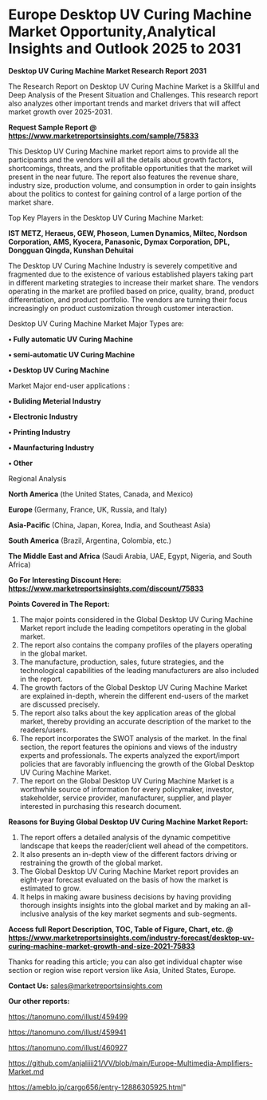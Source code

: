 # Europe Desktop UV Curing Machine Market Opportunity,Analytical Insights and Outlook 2025 to 2031

<strong>Desktop UV Curing Machine Market Research Report 2031</strong>

The Research Report on Desktop UV Curing Machine Market is a Skillful and Deep Analysis of the Present Situation and Challenges. This research report also analyzes other important trends and market drivers that will affect market growth over 2025-2031.

<strong>Request Sample Report @ <a href=https://www.marketreportsinsights.com/sample/75833>https://www.marketreportsinsights.com/sample/75833</a></strong>

This Desktop UV Curing Machine market report aims to provide all the participants and the vendors will all the details about growth factors, shortcomings, threats, and the profitable opportunities that the market will present in the near future. The report also features the revenue share, industry size, production volume, and consumption in order to gain insights about the politics to contest for gaining control of a large portion of the market share.

Top Key Players in the Desktop UV Curing Machine Market:

<strong>IST METZ, Heraeus, GEW, Phoseon, Lumen Dynamics, Miltec, Nordson Corporation, AMS, Kyocera, Panasonic, Dymax Corporation, DPL, Dongguan Qingda, Kunshan Dehuitai</strong>

The Desktop UV Curing Machine Industry is severely competitive and fragmented due to the existence of various established players taking part in different marketing strategies to increase their market share. The vendors operating in the market are profiled based on price, quality, brand, product differentiation, and product portfolio. The vendors are turning their focus increasingly on product customization through customer interaction.

Desktop UV Curing Machine Market Major Types are:

<strong>• Fully automatic UV Curing Machine

• semi-automatic UV Curing Machine

• Desktop UV Curing Machine</strong>

Market Major end-user applications :

<strong>• Buliding Meterial Industry

• Electronic Industry

• Printing Industry

• Maunfacturing Industry

• Other</strong>

Regional Analysis

</u><strong><b>North America</b></strong> (the United States, Canada, and Mexico)

<strong><b>Europe </b></strong>(Germany, France, UK, Russia, and Italy)

<strong><b>Asia-Pacific</b></strong> (China, Japan, Korea, India, and Southeast Asia)

<strong><b>South America</b></strong> (Brazil, Argentina, Colombia, etc.)

<strong><b>The Middle East and Africa</b></strong> (Saudi Arabia, UAE, Egypt, Nigeria, and South Africa)

<strong>Go For Interesting Discount Here: <a href=https://www.marketreportsinsights.com/discount/75833>https://www.marketreportsinsights.com/discount/75833</a></strong>

<strong>Points Covered in The Report:</strong>
<ol>
  <li>The major points considered in the Global Desktop UV Curing Machine Market report include the leading competitors operating in the global market.</li>
  <li>The report also contains the company profiles of the players operating in the global market.</li>
  <li>The manufacture, production, sales, future strategies, and the technological capabilities of the leading manufacturers are also included in the report.</li>
  <li>The growth factors of the Global Desktop UV Curing Machine Market are explained in-depth, wherein the different end-users of the market are discussed precisely.</li>
  <li>The report also talks about the key application areas of the global market, thereby providing an accurate description of the market to the readers/users.</li>
  <li>The report incorporates the SWOT analysis of the market. In the final section, the report features the opinions and views of the industry experts and professionals. The experts analyzed the export/import policies that are favorably influencing the growth of the Global Desktop UV Curing Machine Market.</li>
  <li>The report on the Global Desktop UV Curing Machine Market is a worthwhile source of information for every policymaker, investor, stakeholder, service provider, manufacturer, supplier, and player interested in purchasing this research document.</li>
</ol>
<strong>Reasons for Buying Global Desktop UV Curing Machine Market Report:</strong>

<ol>
  <li>The report offers a detailed analysis of the dynamic competitive landscape that keeps the reader/client well ahead of the competitors.</li>
  <li>It also presents an in-depth view of the different factors driving or restraining the growth of the global market.</li>
  <li>The Global Desktop UV Curing Machine Market report provides an eight-year forecast evaluated on the basis of how the market is estimated to grow.</li>
  <li>It helps in making aware business decisions by having providing thorough insights insights into the global market and by making an all-inclusive analysis of the key market segments and sub-segments.</li>
</ol>
<strong>Access full Report Description, TOC, Table of Figure, Chart, etc. @ <a href=https://www.marketreportsinsights.com/industry-forecast/desktop-uv-curing-machine-market-growth-and-size-2021-75833>https://www.marketreportsinsights.com/industry-forecast/desktop-uv-curing-machine-market-growth-and-size-2021-75833</a></strong>


Thanks for reading this article; you can also get individual chapter wise section or region wise report version like Asia, United States, Europe.

<strong>Contact Us:</strong>
sales@marketreportsinsights.com

<strong>Our other reports:</strong>

<a href=https://tanomuno.com/illust/459499>https://tanomuno.com/illust/459499</a>

<a href=https://tanomuno.com/illust/459941>https://tanomuno.com/illust/459941</a>

<a href=https://tanomuno.com/illust/460927>https://tanomuno.com/illust/460927</a>

<a href=https://github.com/anjaliiii21/VV/blob/main/Europe-Multimedia-Amplifiers-Market.md>https://github.com/anjaliiii21/VV/blob/main/Europe-Multimedia-Amplifiers-Market.md</a>

<a href=https://ameblo.jp/cargo656/entry-12886305925.html>https://ameblo.jp/cargo656/entry-12886305925.html</a>"
